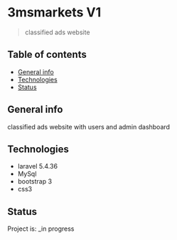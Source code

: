 # 3msmarkets V1 
> classified ads website

## Table of contents
* [General info](#general-info)
* [Technologies](#technologies)
* [Status](#status)

## General info
classified ads website with users and admin dashboard 
## Technologies
* laravel 5.4.36
* MySql
* bootstrap 3
* css3 

## Status
Project is: _in progress


